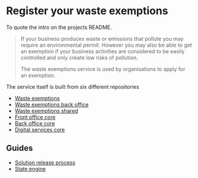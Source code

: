 # Register your waste exemptions

To quote the intro on the projects README.

> If your business produces waste or emissions that pollute you may require an environmental permit. However you may also be able to get an exemption if your business activities are considered to be easily controlled and only create low risks of pollution.
>
> The waste exemptions service is used by organisations to apply for an exemption.

The service itself is built from six different repositories

- [Waste exemptions](https://github.com/EnvironmentAgency/waste-exemptions)
- [Waste exemptions back office](https://github.com/EnvironmentAgency/waste-exemptions-back-office)
- [Waste exemptions shared](https://github.com/EnvironmentAgency/waste-exemptions-shared)
- [Front office core](https://github.com/EnvironmentAgency/front-office-core)
- [Back office core](https://github.com/EnvironmentAgency/back-office-core)
- [Digital services core](https://github.com/EnvironmentAgency/digital-services-core)

## Guides

- [Solution release process](/services/wex/solution-release-process.md)
- [State engine](/services/wex/state-engine.md)
